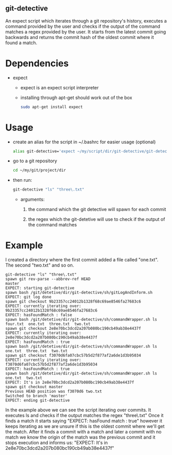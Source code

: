 ## git-detective

An expect script which iterates through a git repository's history, executes a command provided by the user and checks if the output of the command matches a regex provided by the user.
It starts from the latest commit going backwards and returns the commit hash of the oldest commit where it found a match.


# Dependencies
* expect 
	* expect is an expect script interpreter
	* installing through apt-get should work out of the box

		```bash
		sudo apt-get install expect
		```

# Usage
* create an alias for the script in ~/.bashrc for easier usage (optional)
	```bash
    alias git-detective='expect ~/my/script/dir/git-detective/git-detective.exp'
	```

* go to a git repository
	```bash
	cd ~/my/git/project/dir 
	```

* then run: 
	```bash
	git-detective "ls" "three\.txt"
	```
	- arguments:

		1) the command which the git detective will spawn for each commit 

		2) the regex which the git-detetive will use to check if the output of the command matches

# Example 
I created a directory where the first commit added a file called "one.txt". The second "two.txt" and so on.

```
git-detective "ls" "three\.txt"
spawn git rev-parse --abbrev-ref HEAD
master
EXPECT: starting git-detective
spawn bash /git/detetive/dir/git-detective/sh/gitLogAndInform.sh
EXPECT: git log done
spawn git checkout 9b23357cc24012b1328f68c69ae8546fa27683c6
EXPECT: currently iterating over: 9b23357cc24012b1328f68c69ae8546fa27683c6
EXPECT: hasFoundMatch : false
spawn bash /git/detetive/dir/git-detective/sh/commandWrapper.sh ls
four.txt  one.txt  three.txt  two.txt
spawn git checkout 2e8e70bc3dcd2a207b080bc190cb49ab38e4437f
EXPECT: currently iterating over: 2e8e70bc3dcd2a207b080bc190cb49ab38e4437f
EXPECT: hasFoundMatch : true
spawn bash /git/detetive/dir/git-detective/sh/commandWrapper.sh ls
one.txt  three.txt  two.txt
spawn git checkout f3070d6fa07cbc57b5d2f877af2a6de1d3b95034
EXPECT: currently iterating over: f3070d6fa07cbc57b5d2f877af2a6de1d3b95034
EXPECT: hasFoundMatch : true
spawn bash /git/detetive/dir/git-detective/sh/commandWrapper.sh ls
one.txt  two.txt
EXPECT: It's in 2e8e70bc3dcd2a207b080bc190cb49ab38e4437f
spawn git checkout master
Previous HEAD position was f3070d6 two.txt
Switched to branch 'master'
EXPECT: ending git-detective
```

In the example above we can see the script iterating over commits. It executes ls and checks if the output matches the regex "three\\.txt"
Once it finds a match it starts saying "EXPECT: hasFound match : true" however it keeps iterating as we are unsure if this is the oldest commit where we'll get the match.
After it finds a commit with a match and later a commit with no match we know the origin of the match was the previous commit and it stops execution and informs us:
"EXPECT: It's in 2e8e70bc3dcd2a207b080bc190cb49ab38e4437f"

